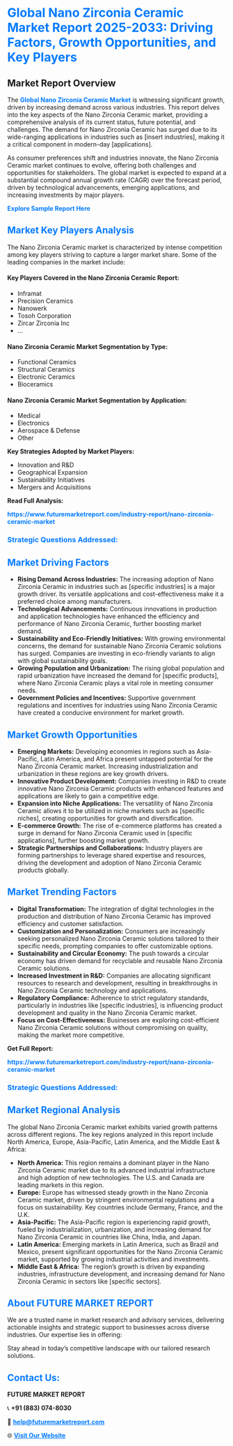 <h1 style="color: #007BFF;">Global Nano Zirconia Ceramic Market Report 2025-2033: Driving Factors, Growth Opportunities, and Key Players</h1>

<section id="overview">
<h2>Market Report Overview</h2>
<p>The <a href="https://www.futuremarketreport.com/industry-report/nano-zirconia-ceramic-market" style="color: #007BFF; text-decoration: none;"><strong>Global Nano Zirconia Ceramic Market</strong></a> is witnessing significant growth, driven by increasing demand across various industries. This report delves into the key aspects of the Nano Zirconia Ceramic market, providing a comprehensive analysis of its current status, future potential, and challenges. The demand for Nano Zirconia Ceramic has surged due to its wide-ranging applications in industries such as [insert industries], making it a critical component in modern-day [applications].</p>
<p>As consumer preferences shift and industries innovate, the Nano Zirconia Ceramic market continues to evolve, offering both challenges and opportunities for stakeholders. The global market is expected to expand at a substantial compound annual growth rate (CAGR) over the forecast period, driven by technological advancements, emerging applications, and increasing investments by major players.</p>
</section>

<section id="overview">
<p><a href="https://www.futuremarketreport.com/request-sample/reportId=97705" style="color: #007BFF; text-decoration: none;"><strong>Explore Sample Report Here</strong></a></p>
</section>

<section id="key-players">
<h2 style="color: #007BFF;">Market Key Players Analysis</h2>
<p>The Nano Zirconia Ceramic market is characterized by intense competition among key players striving to capture a larger market share. Some of the leading companies in the market include:</p>
<h4>Key Players Covered in the Nano Zirconia Ceramic Report:</h4>
<ul><li>Inframat</li><li>Precision Ceramics</li><li>Nanowerk</li><li>Tosoh Corporation</li><li>Zircar Zirconia Inc</li><li>...</li></ul>
<h4>Nano Zirconia Ceramic Market Segmentation by Type:</h4>
<ul><li>Functional Ceramics</li><li>Structural Ceramics</li><li>Electronic Ceramics</li><li>Bioceramics</li></ul>

<h4>Nano Zirconia Ceramic Market Segmentation by Application:</h4>
<ul><li>Medical</li><li>Electronics</li><li>Aerospace &amp; Defense</li><li>Other</li></ul>
<p><strong>Key Strategies Adopted by Market Players:</strong></p>
<ul>
<li>Innovation and R&D</li>
<li>Geographical Expansion</li>
<li>Sustainability Initiatives</li>
<li>Mergers and Acquisitions</li>
</ul>
</section>

<section>
<p><strong>Read Full Analysis: </strong></p><a href="https://www.futuremarketreport.com/industry-report/nano-zirconia-ceramic-market" style="color: #007BFF; text-decoration: none;"><strong>https://www.futuremarketreport.com/industry-report/nano-zirconia-ceramic-market</strong></a>
<h3 style="color: #007BFF;">Strategic Questions Addressed:</h3>
</section>

<section id="driving-factors">
<h2 style="color: #007BFF;">Market Driving Factors</h2>
<ul>
<li><strong>Rising Demand Across Industries:</strong> The increasing adoption of Nano Zirconia Ceramic in industries such as [specific industries] is a major growth driver. Its versatile applications and cost-effectiveness make it a preferred choice among manufacturers.</li>
<li><strong>Technological Advancements:</strong> Continuous innovations in production and application technologies have enhanced the efficiency and performance of Nano Zirconia Ceramic, further boosting market demand.</li>
<li><strong>Sustainability and Eco-Friendly Initiatives:</strong> With growing environmental concerns, the demand for sustainable Nano Zirconia Ceramic solutions has surged. Companies are investing in eco-friendly variants to align with global sustainability goals.</li>
<li><strong>Growing Population and Urbanization:</strong> The rising global population and rapid urbanization have increased the demand for [specific products], where Nano Zirconia Ceramic plays a vital role in meeting consumer needs.</li>
<li><strong>Government Policies and Incentives:</strong> Supportive government regulations and incentives for industries using Nano Zirconia Ceramic have created a conducive environment for market growth.</li>
</ul>
</section>

<section id="growth-opportunities">
<h2 style="color: #007BFF;">Market Growth Opportunities</h2>
<ul>
<li><strong>Emerging Markets:</strong> Developing economies in regions such as Asia-Pacific, Latin America, and Africa present untapped potential for the Nano Zirconia Ceramic market. Increasing industrialization and urbanization in these regions are key growth drivers.</li>
<li><strong>Innovative Product Development:</strong> Companies investing in R&D to create innovative Nano Zirconia Ceramic products with enhanced features and applications are likely to gain a competitive edge.</li>
<li><strong>Expansion into Niche Applications:</strong> The versatility of Nano Zirconia Ceramic allows it to be utilized in niche markets such as [specific niches], creating opportunities for growth and diversification.</li>
<li><strong>E-commerce Growth:</strong> The rise of e-commerce platforms has created a surge in demand for Nano Zirconia Ceramic used in [specific applications], further boosting market growth.</li>
<li><strong>Strategic Partnerships and Collaborations:</strong> Industry players are forming partnerships to leverage shared expertise and resources, driving the development and adoption of Nano Zirconia Ceramic products globally.</li>
</ul>
</section>

<section id="trending-factors">
<h2 style="color: #007BFF;">Market Trending Factors</h2>
<ul>
<li><strong>Digital Transformation:</strong> The integration of digital technologies in the production and distribution of Nano Zirconia Ceramic has improved efficiency and customer satisfaction.</li>
<li><strong>Customization and Personalization:</strong> Consumers are increasingly seeking personalized Nano Zirconia Ceramic solutions tailored to their specific needs, prompting companies to offer customizable options.</li>
<li><strong>Sustainability and Circular Economy:</strong> The push towards a circular economy has driven demand for recyclable and reusable Nano Zirconia Ceramic solutions.</li>
<li><strong>Increased Investment in R&D:</strong> Companies are allocating significant resources to research and development, resulting in breakthroughs in Nano Zirconia Ceramic technology and applications.</li>
<li><strong>Regulatory Compliance:</strong> Adherence to strict regulatory standards, particularly in industries like [specific industries], is influencing product development and quality in the Nano Zirconia Ceramic market.</li>
<li><strong>Focus on Cost-Effectiveness:</strong> Businesses are exploring cost-efficient Nano Zirconia Ceramic solutions without compromising on quality, making the market more competitive.</li>
</ul>
</section>

<section>
<p><strong>Get Full Report: </strong></p><a href="https://www.futuremarketreport.com/industry-report/nano-zirconia-ceramic-market" style="color: #007BFF; text-decoration: none;"><strong>https://www.futuremarketreport.com/industry-report/nano-zirconia-ceramic-market</strong></a>
<h3 style="color: #007BFF;">Strategic Questions Addressed:</h3>
</section>


<section id="regional-analysis">
<h2 style="color: #007BFF;">Market Regional Analysis</h2>
<p>The global Nano Zirconia Ceramic market exhibits varied growth patterns across different regions. The key regions analyzed in this report include North America, Europe, Asia-Pacific, Latin America, and the Middle East & Africa:</p>
<ul>
<li><strong>North America:</strong> This region remains a dominant player in the Nano Zirconia Ceramic market due to its advanced industrial infrastructure and high adoption of new technologies. The U.S. and Canada are leading markets in this region.</li>
<li><strong>Europe:</strong> Europe has witnessed steady growth in the Nano Zirconia Ceramic market, driven by stringent environmental regulations and a focus on sustainability. Key countries include Germany, France, and the U.K.</li>
<li><strong>Asia-Pacific:</strong> The Asia-Pacific region is experiencing rapid growth, fueled by industrialization, urbanization, and increasing demand for Nano Zirconia Ceramic in countries like China, India, and Japan.</li>
<li><strong>Latin America:</strong> Emerging markets in Latin America, such as Brazil and Mexico, present significant opportunities for the Nano Zirconia Ceramic market, supported by growing industrial activities and investments.</li>
<li><strong>Middle East & Africa:</strong> The region’s growth is driven by expanding industries, infrastructure development, and increasing demand for Nano Zirconia Ceramic in sectors like [specific sectors].</li>
</ul>
</section>

<footer>
<h2 style="color: #007BFF;">About FUTURE MARKET REPORT</h2>
<p>We are a trusted name in market research and advisory services, delivering actionable insights and strategic support to businesses across diverse industries. Our expertise lies in offering:</p>

<p>Stay ahead in today’s competitive landscape with our tailored research solutions.</p>

<h2 style="color: #007BFF;">Contact Us:</h2>
<p><strong>FUTURE MARKET REPORT</strong></p>
<p>📞 <strong>+91 (883) 074-8030</strong></p>
<p>📧 <strong><a href="mailto:help@futuremarketreport.com" style="color: #007BFF;">help@futuremarketreport.com</a></strong></p>
<p>🌐 <strong><a href="https://www.futuremarketreport.com/" style="color: #007BFF;">Visit Our Website</a></strong></p>
</footer>